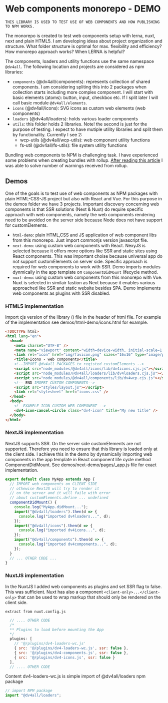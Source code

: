 # Web components monorepo - DEMO

`THIS LIBRARY IS USED TO TEST USE OF WEB COMPONENTS AND HOW PUBLISHING TO NPM WORKS.`

The monorepo is created to test web components setup with lerna, nuxt, next and plain HTML5. I am developing ideas about project organization and structure. What folder structure is optimal for max. flexibility and efficiency? How monorepo approach works? When LERNA is helpful?

The components, loaders and utility functions use the same namespace `@dv4all`. The following location and projects are considered as npm libraries:

- `components` (@dv4all/components): represents collection of shared components. I am considering spliting this into 2 packages when collection starts including more complex component. I will start with basic elements (atoms): button, input, checkbox etc. If I split later I will call basic module `@dv4all/elements`.
- `icons` (@dv4all/icons): SVG icons as custom web elements (web components)
- `loaders` (@dv4all/loaders): holds various loader components
- `utils`: this folder holds 2 libraries. Note! the second is just for the purpose of testing. I expect to have mutiple utility libraries and split them by functionality. Currently I see 2:
  - wcp-utils (@dv4all/wcp-utils): web component utility functions
  - fs-util (@dv4all/fs-utils): file system utility functions

Bundling web components to NPM is challenging task. I have experienced some problems when creating bundles with rollup. [After reading this article](https://justinfagnani.com/2019/11/01/how-to-publish-web-components-to-npm/) I was able to solve number of warnings received from rollup.

## Demos

One of the goals is to test use of web components as NPM packages with plain HTML-CSS-JS project but also with React and Vue. For this purpose in the demos folder we have 3 projects. Important discovery concerning web components is that SSR solutions (Next & Nuxt) do require specific approach with web components, namely the web components rendering need to be avoided on the server side because Node does not have support for customElements.

- `html-demo`: plain HTML,CSS and JS application of web component libs from this monorepo. Just import commonjs version javascript file.
- `next-demo`: using custom web components with React. NexyJS is selected because it offers more options like SSR and static sites using React components. This was important choise because universal app do not support customElements on server side. Specific approach is required for web components to work with SSR. Demo imports modules dynmically in the app template on `ComponentDidMount` lifecycle method.
- `nuxt-demo`: using custom web components from this monorepo with Vue. Nuxt is selected in similair fastion as Next because it enables various approached like SSR and static website besides SPA. Demo implements web components as plugins with SSR disabled.

### HTML5 implementation

Import cjs version of the library () file in the header of html file. For example of the implementation see demos/html-demo/icons.html for example.

```html
<!DOCTYPE html>
<html lang="en">
  <head>
    <meta charset="UTF-8" />
    <meta name="viewport" content="width=device-width, initial-scale=1.0" />
    <link rel="icon" href="img/favicon.png" sizes="16x16" type="image/png" />
    <title>Icons - web components</title>
    <!--IMPORT @dv4all PACKAGES to registed customElements -->
    <script src="node_modules/@dv4all/icons/lib/dv4icons.cjs.js"></script>
    <script src="node_modules/@dv4all/loaders/lib/dv4loaders.cjs.js"></script>
    <script src="node_modules/@dv4all/components/lib/dv4wcp.cjs.js"></script>
    <!-- END IMOPRT CUSTOM COMPONENTS-->
    <script src="styles/layout.js"></script>
    <link rel="stylesheet" href="icons.css" />
  </head>
  <body>
    <!--EXAMPLE ICON CUSTOM WEB COMPONENT -->
    <dv4-icon-cancel-circle class="dv4-icon" title="My new title" />
  </body>
</html>
```

### NextJS implementation

NextJS supports SSR. On the server side customElements are not supported. Therefore you need to ensure that this library is loaded only at the client side. I achieve this in the demo by dynamically importing web components in the app template in React component life cycle method ComponentDidMount. See demos/next-demo/pages/\_app.js file for exact implementation.

```javascript
export default class MyApp extends App {
  // IMPORT web components on CLIENT SIDE
  // othewise NextJS will try to render it
  // on the server and it will faile with error
  // about customElements.define ... undefined
  componentDidMount() {
    console.log("MyApp.didMount...");
    import("@dv4all/loaders").then(d => {
      console.log("imported dv4loaders...", d);
    });
    import("@dv4all/icons").then(d => {
      console.log("imported dv4icons...", d);
    });
    import("@dv4all/components").then(d => {
      console.log("imported dv4components...", d);
    });
  }
  // ... OTHER CODE ...
}
```

### NuxtJS implementation

In the NuxtJS I added web components as plugins and set SSR flag to false. This was sufficient. Nuxt has also a component `<client-only>...</client-only>` that can be used to wrap markup that should only be rendered on the client side.

`extract from nuxt.config.js`

```javascript
  // .... OTHER CODE
  /*
  ** Plugins to load before mounting the App
  */
  plugins: [
    // '@/plugins/dv4-loaders-wc.js'
    { src: '@/plugins/dv4-loaders-wc.js', ssr: false },
    { src: '@/plugins/dv4-components.js', ssr: false },
    { src: '@/plugins/dv4-icons.js', ssr: false }
  ],
  // .... OTHER CODE
```

Content dv4-loaders-wc.js is simple import of @dv4all/loaders npm package

```javascript
// import NPM package
import "@dv4all/loaders";
```
